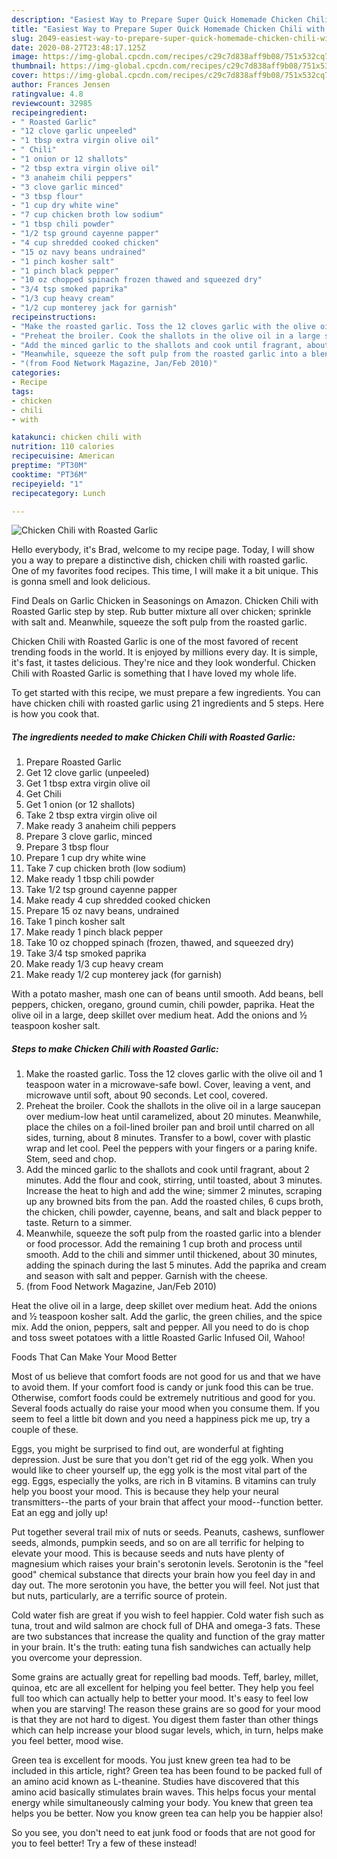 ```yaml
---
description: "Easiest Way to Prepare Super Quick Homemade Chicken Chili with Roasted Garlic"
title: "Easiest Way to Prepare Super Quick Homemade Chicken Chili with Roasted Garlic"
slug: 2049-easiest-way-to-prepare-super-quick-homemade-chicken-chili-with-roasted-garlic
date: 2020-08-27T23:48:17.125Z
image: https://img-global.cpcdn.com/recipes/c29c7d838aff9b08/751x532cq70/chicken-chili-with-roasted-garlic-recipe-main-photo.jpg
thumbnail: https://img-global.cpcdn.com/recipes/c29c7d838aff9b08/751x532cq70/chicken-chili-with-roasted-garlic-recipe-main-photo.jpg
cover: https://img-global.cpcdn.com/recipes/c29c7d838aff9b08/751x532cq70/chicken-chili-with-roasted-garlic-recipe-main-photo.jpg
author: Frances Jensen
ratingvalue: 4.8
reviewcount: 32985
recipeingredient:
- " Roasted Garlic"
- "12 clove garlic unpeeled"
- "1 tbsp extra virgin olive oil"
- " Chili"
- "1 onion or 12 shallots"
- "2 tbsp extra virgin olive oil"
- "3 anaheim chili peppers"
- "3 clove garlic minced"
- "3 tbsp flour"
- "1 cup dry white wine"
- "7 cup chicken broth low sodium"
- "1 tbsp chili powder"
- "1/2 tsp ground cayenne papper"
- "4 cup shredded cooked chicken"
- "15 oz navy beans undrained"
- "1 pinch kosher salt"
- "1 pinch black pepper"
- "10 oz chopped spinach frozen thawed and squeezed dry"
- "3/4 tsp smoked paprika"
- "1/3 cup heavy cream"
- "1/2 cup monterey jack for garnish"
recipeinstructions:
- "Make the roasted garlic. Toss the 12 cloves garlic with the olive oil and 1 teaspoon water in a microwave-safe bowl. Cover, leaving a vent, and microwave until soft, about 90 seconds. Let cool, covered."
- "Preheat the broiler. Cook the shallots in the olive oil in a large saucepan over medium-low heat until caramelized, about 20 minutes. Meanwhile, place the chiles on a foil-lined broiler pan and broil until charred on all sides, turning, about 8 minutes. Transfer to a bowl, cover with plastic wrap and let cool. Peel the peppers with your fingers or a paring knife. Stem, seed and chop."
- "Add the minced garlic to the shallots and cook until fragrant, about 2 minutes. Add the flour and cook, stirring, until toasted, about 3 minutes. Increase the heat to high and add the wine; simmer 2 minutes, scraping up any browned bits from the pan. Add the roasted chiles, 6 cups broth, the chicken, chili powder, cayenne, beans, and salt and black pepper to taste. Return to a simmer."
- "Meanwhile, squeeze the soft pulp from the roasted garlic into a blender or food processor. Add the remaining 1 cup broth and process until smooth. Add to the chili and simmer until thickened, about 30 minutes, adding the spinach during the last 5 minutes. Add the paprika and cream and season with salt and pepper. Garnish with the cheese."
- "(from Food Network Magazine, Jan/Feb 2010)"
categories:
- Recipe
tags:
- chicken
- chili
- with

katakunci: chicken chili with 
nutrition: 110 calories
recipecuisine: American
preptime: "PT30M"
cooktime: "PT36M"
recipeyield: "1"
recipecategory: Lunch

---
```



![Chicken Chili with Roasted Garlic](https://img-global.cpcdn.com/recipes/c29c7d838aff9b08/751x532cq70/chicken-chili-with-roasted-garlic-recipe-main-photo.jpg)

Hello everybody, it's Brad, welcome to my recipe page. Today, I will show you a way to prepare a distinctive dish, chicken chili with roasted garlic. One of my favorites food recipes. This time, I will make it a bit unique. This is gonna smell and look delicious.

Find Deals on Garlic Chicken in Seasonings on Amazon. Chicken Chili with Roasted Garlic step by step. Rub butter mixture all over chicken; sprinkle with salt and. Meanwhile, squeeze the soft pulp from the roasted garlic.

Chicken Chili with Roasted Garlic is one of the most favored of recent trending foods in the world. It is enjoyed by millions every day. It is simple, it's fast, it tastes delicious. They're nice and they look wonderful. Chicken Chili with Roasted Garlic is something that I have loved my whole life.


To get started with this recipe, we must prepare a few ingredients. You can have chicken chili with roasted garlic using 21 ingredients and 5 steps. Here is how you cook that.

<!--inarticleads1-->

##### The ingredients needed to make Chicken Chili with Roasted Garlic:

1. Prepare  Roasted Garlic
1. Get 12 clove garlic (unpeeled)
1. Get 1 tbsp extra virgin olive oil
1. Get  Chili
1. Get 1 onion (or 12 shallots)
1. Take 2 tbsp extra virgin olive oil
1. Make ready 3 anaheim chili peppers
1. Prepare 3 clove garlic, minced
1. Prepare 3 tbsp flour
1. Prepare 1 cup dry white wine
1. Take 7 cup chicken broth (low sodium)
1. Make ready 1 tbsp chili powder
1. Take 1/2 tsp ground cayenne papper
1. Make ready 4 cup shredded cooked chicken
1. Prepare 15 oz navy beans, undrained
1. Take 1 pinch kosher salt
1. Make ready 1 pinch black pepper
1. Take 10 oz chopped spinach (frozen, thawed, and squeezed dry)
1. Take 3/4 tsp smoked paprika
1. Make ready 1/3 cup heavy cream
1. Make ready 1/2 cup monterey jack (for garnish)


With a potato masher, mash one can of beans until smooth. Add beans, bell peppers, chicken, oregano, ground cumin, chili powder, paprika. Heat the olive oil in a large, deep skillet over medium heat. Add the onions and ½ teaspoon kosher salt. 

<!--inarticleads2-->

##### Steps to make Chicken Chili with Roasted Garlic:

1. Make the roasted garlic. Toss the 12 cloves garlic with the olive oil and 1 teaspoon water in a microwave-safe bowl. Cover, leaving a vent, and microwave until soft, about 90 seconds. Let cool, covered.
1. Preheat the broiler. Cook the shallots in the olive oil in a large saucepan over medium-low heat until caramelized, about 20 minutes. Meanwhile, place the chiles on a foil-lined broiler pan and broil until charred on all sides, turning, about 8 minutes. Transfer to a bowl, cover with plastic wrap and let cool. Peel the peppers with your fingers or a paring knife. Stem, seed and chop.
1. Add the minced garlic to the shallots and cook until fragrant, about 2 minutes. Add the flour and cook, stirring, until toasted, about 3 minutes. Increase the heat to high and add the wine; simmer 2 minutes, scraping up any browned bits from the pan. Add the roasted chiles, 6 cups broth, the chicken, chili powder, cayenne, beans, and salt and black pepper to taste. Return to a simmer.
1. Meanwhile, squeeze the soft pulp from the roasted garlic into a blender or food processor. Add the remaining 1 cup broth and process until smooth. Add to the chili and simmer until thickened, about 30 minutes, adding the spinach during the last 5 minutes. Add the paprika and cream and season with salt and pepper. Garnish with the cheese.
1. (from Food Network Magazine, Jan/Feb 2010)


Heat the olive oil in a large, deep skillet over medium heat. Add the onions and ½ teaspoon kosher salt. Add the garlic, the green chilies, and the spice mix. Add the onion, peppers, salt and pepper. All you need to do is chop and toss sweet potatoes with a little Roasted Garlic Infused Oil, Wahoo! 

Foods That Can Make Your Mood Better


Most of us believe that comfort foods are not good for us and that we have to avoid them. If your comfort food is candy or junk food this can be true. Otherwise, comfort foods could be extremely nutritious and good for you. Several foods actually do raise your mood when you consume them. If you seem to feel a little bit down and you need a happiness pick me up, try a couple of these.

Eggs, you might be surprised to find out, are wonderful at fighting depression. Just be sure that you don't get rid of the egg yolk. When you would like to cheer yourself up, the egg yolk is the most vital part of the egg. Eggs, especially the yolks, are rich in B vitamins. B vitamins can truly help you boost your mood. This is because they help your neural transmitters--the parts of your brain that affect your mood--function better. Eat an egg and jolly up!

Put together several trail mix of nuts or seeds. Peanuts, cashews, sunflower seeds, almonds, pumpkin seeds, and so on are all terrific for helping to elevate your mood. This is because seeds and nuts have plenty of magnesium which raises your brain's serotonin levels. Serotonin is the "feel good" chemical substance that directs your brain how you feel day in and day out. The more serotonin you have, the better you will feel. Not just that but nuts, particularly, are a terrific source of protein.

Cold water fish are great if you wish to feel happier. Cold water fish such as tuna, trout and wild salmon are chock full of DHA and omega-3 fats. These are two substances that increase the quality and function of the gray matter in your brain. It's the truth: eating tuna fish sandwiches can actually help you overcome your depression. 

Some grains are actually great for repelling bad moods. Teff, barley, millet, quinoa, etc are all excellent for helping you feel better. They help you feel full too which can actually help to better your mood. It's easy to feel low when you are starving! The reason these grains are so good for your mood is that they are not hard to digest. You digest them faster than other things which can help increase your blood sugar levels, which, in turn, helps make you feel better, mood wise.

Green tea is excellent for moods. You just knew green tea had to be included in this article, right? Green tea has been found to be packed full of an amino acid known as L-theanine. Studies have discovered that this amino acid basically stimulates brain waves. This helps focus your mental energy while simultaneously calming your body. You knew that green tea helps you be better. Now you know green tea can help you be happier also!

So you see, you don't need to eat junk food or foods that are not good for you to feel better! Try a few of these instead!

